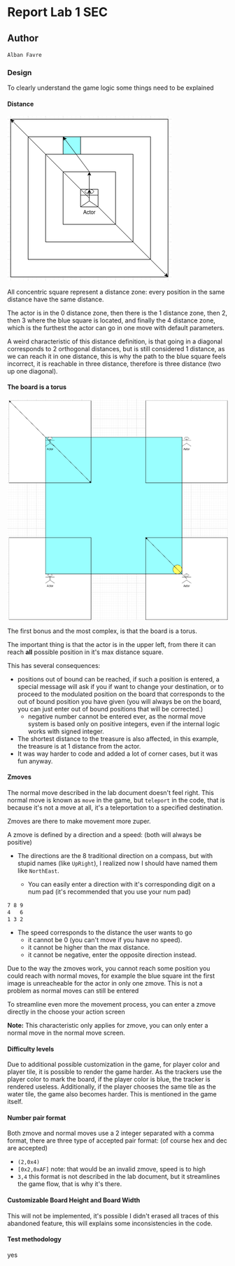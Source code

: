 # Report Lab 1 SEC

## Author

```
Alban Favre
```

### Design

To clearly understand the game logic some things need to be explained

#### Distance

![](img/dist.png)

All concentric square represent a distance zone: every position in the same distance have the same distance.

The actor is in the 0 distance zone, then there is the 1 distance zone, then 2, then 3 where the blue square is located, and finally the 4 distance zone, which is the furthest the actor can go in one move with default parameters.

A weird characteristic of this distance definition, is that going in a diagonal corresponds to 2 orthogonal distances, but is still considered 1 distance, as we can reach it in one distance, this is why the path to the blue square feels incorrect, it is reachable in three distance, therefore is three distance (two up one diagonal).

#### The board is a torus

![](img/qpu.png)



The first bonus and the most complex, is that the board is a torus.

The important thing is that the actor is in the upper left, from there it can reach **all** possible position in it's max distance square. 

This has several consequences:

- positions out of bound can be reached, if such a position is entered, a special message will ask if you if want to change your destination, or to proceed to the modulated position on the board that corresponds to the out of bound position you have given (you will always be on the board, you can just enter out of bound positions that will be corrected.)
  - negative number cannot be entered ever, as the normal move system is based only on positive integers, even if the internal logic works with signed integer.
- The shortest distance to the treasure is also affected, in this example, the treasure is at 1 distance from the actor.
- It was way harder to code and added a lot of corner cases, but it was fun anyway.

#### Zmoves

The normal move described in the lab document doesn't feel right. This normal move is known as `move` in the game, but  `teleport` in the code, that is because it's not a move at all, it's a teleportation to a specified destination.

Zmoves are there to make movement more zuper.

A zmove is defined by a direction and a speed: (both will always be positive)

- The directions are the 8 traditional direction on a compass, but with stupid names (like `UpRight`), I realized now I should have named them like `NorthEast`.

  - You can easily enter a direction with it's corresponding digit on a num pad (it's recommended that you use your num pad)

```numpad
7 8 9
4   6
1 3 2
```
- The speed corresponds to the distance the user wants to go
  - it cannot be 0 (you can't move if you have no speed).
  - it cannot be higher than the max distance.
  - it cannot be negative, enter the opposite direction instead.

Due to the way the zmoves work, you cannot reach some position you could reach with normal moves, for example the blue square int the first image is unreacheable for the actor in only one zmove. This is not a problem as normal moves can still be entered

To streamline even more the movement process, you can enter a zmove directly in the choose your action screen

**Note:** This characteristic only applies for zmove, you can only enter a normal move in the normal move screen. 

#### Difficulty levels

Due to additional possible customization in the game, for player color and player tile, it is possible to render the game harder. As the trackers use the player color to mark the board, if the player color is blue, the tracker is rendered useless. Additionally, if the player chooses the same tile as the water tile, the game also becomes harder. This is mentioned in the game itself.

#### Number pair format

Both zmove and normal moves use a 2 integer separated with a comma format, there are three type of accepted pair format: (of course hex and dec are accepted)

- `(2,0x4)`
- `[0x2,0xAF]` note: that would be an invalid zmove, speed is to high
- `3,4` this format is not described in the lab document, but it streamlines the game flow, that is why it's there.

#### Customizable Board Height and Board Width

This will not be implemented, it's possible I didn't erased all traces of this abandoned feature, this will explains some inconsistencies in the code.

#### Test methodology

yes